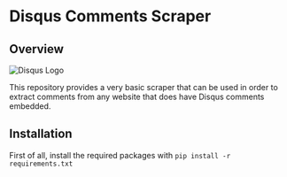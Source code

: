 # Disqus Comments Scraper

## Overview

![Disqus Logo](https://c.disquscdn.com/next/c393ff4/marketing/assets/img/brand/disqus-logo-white-blue.png)

This repository provides a very basic scraper that can be used in order to extract comments from any website that does have Disqus comments embedded. 

## Installation 

First of all, install the required packages with `pip install -r requirements.txt`


